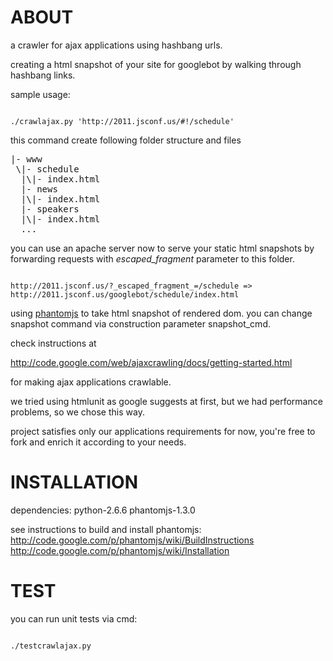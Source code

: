 ABOUT
=====

a crawler for ajax applications using hashbang urls.

creating a html snapshot of your site for googlebot by walking through hashbang links.

sample usage:

<code>
./crawlajax.py 'http://2011.jsconf.us/#!/schedule'
</code>

this command create following folder structure and files

<pre>
|- www
 \|- schedule
  |\|- index.html
  |- news
  |\|- index.html
  |- speakers
  |\|- index.html
  ...
</pre>

you can use an apache server now to serve your static html snapshots by forwarding
requests with _escaped_fragment_ parameter to this folder.

<code>
http://2011.jsconf.us/?_escaped_fragment_=/schedule => http://2011.jsconf.us/googlebot/schedule/index.html
</code>

using [phantomjs](http://www.phantomjs.org/) to take html snapshot of rendered
dom. you can change snapshot command via construction parameter snapshot_cmd.

check instructions at

http://code.google.com/web/ajaxcrawling/docs/getting-started.html

for making ajax applications crawlable.

we tried using htmlunit as google suggests at first, but we had performance
problems, so we chose this way.

project satisfies only our applications requirements for now, you're free to
fork and enrich it according to your needs.

INSTALLATION
============

dependencies:
python-2.6.6
phantomjs-1.3.0

see instructions to build and install phantomjs:
http://code.google.com/p/phantomjs/wiki/BuildInstructions
http://code.google.com/p/phantomjs/wiki/Installation

TEST
====

you can run unit tests via cmd:

<code>
./testcrawlajax.py
</code>


